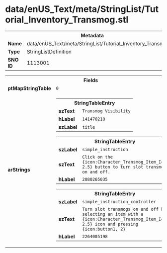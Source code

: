 <h1>data/enUS_Text/meta/StringList/Tutorial_Inventory_Transmog.stl</h1><table><tr><th colspan="100%">Metadata</th></tr><tr><td><b>Name</b></td><td>data/enUS_Text/meta/StringList/Tutorial_Inventory_Transmog.stl</td></tr><tr><td><b>Type</b></td><td>StringListDefinition</td></tr><tr><td><b>SNO ID</b></td><td>1113001</td></tr></table>

<table><tr><th colspan="100%">Fields</th></tr><tr><td><b>ptMapStringTable</b></td><td><code>0</code></td></tr><tr><td><b>arStrings</b></td><td><table><tr><th colspan="100%">StringTableEntry</th></tr><tr><td><b>szText</b></td><td><code>Transmog Visibility</code></td></tr><tr><td><b>hLabel</b></td><td><code>141470210</code></td></tr><tr><td><b>szLabel</b></td><td><code>title</code></td></tr></table>


<table><tr><th colspan="100%">StringTableEntry</th></tr><tr><td><b>szLabel</b></td><td><code>simple_instruction</code></td></tr><tr><td><b>szText</b></td><td><code>Click on the {icon:Character_Transmog_Item_Icon, 2.5} button to turn slot transmogs on and off.</code></td></tr><tr><td><b>hLabel</b></td><td><code>2080265035</code></td></tr></table>


<table><tr><th colspan="100%">StringTableEntry</th></tr><tr><td><b>szLabel</b></td><td><code>simple_instruction_controller</code></td></tr><tr><td><b>szText</b></td><td><code>Turn slot transmogs on and off by selecting an item with a  {icon:Character_Transmog_Item_Icon, 2.5} icon and pressing {icon:button1, 2}</code></td></tr><tr><td><b>hLabel</b></td><td><code>2264005198</code></td></tr></table>


</td></tr></table>

